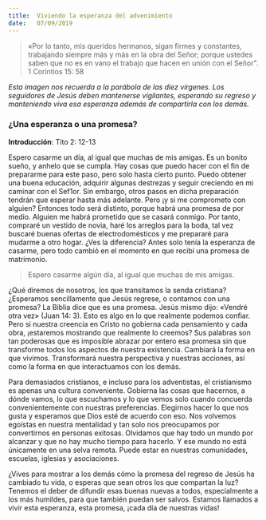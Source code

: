 ```yaml
---
title:  Viviendo la esperanza del advenimiento 
date:   07/09/2019
---
```


> «Por lo tanto, mis queridos hermanos, sigan firmes y constantes, trabajando siempre más y más en la obra del Señor; porque ustedes saben que no es en vano el trabajo que hacen en unión con el Señor". 1 Corintios 15: 58 

*Esta imagen nos recuerda a la parábola de las diez vírgenes. Los seguidores de Jesús deben mantenerse vigilantes, esperando su regreso y manteniendo viva esa esperanza además de compartirla con los demás.*

### ¿Una esperanza o una promesa? 

**Introducción**: Tito 2: 12-13 

Espero casarme un día, al igual que muchas de mis amigas. Es un bonito sueño, y anhelo que se cumpla. Hay cosas que puedo hacer con el fin de prepararme para este paso, pero solo hasta cierto punto. Puedo obtener una buena educación, adquirir algunas destrezas y seguir creciendo en mi caminar con el Sef1or. Sin embargo, otros pasos en dicha preparación tendrán que esperar hasta más adelante. Pero ¡y si me comprometo con alguien? Entonces todo será distinto, porque habrá una promesa de por medio. Alguien me habrá prometido que se casará conmigo. Por tanto, compraré un vestido de novia, haré los arreglos para la boda, tal vez buscaré buenas ofertas de electrodomésticos y me prepararé para mudarme a otro hogar. ¿Ves la diferencia? Antes solo tenía la esperanza de casarme, pero todo cambió en el momento en que recibí una promesa de matrimonio. 

> Espero casarme algún día, al igual que muchas de mis amigas. 

¿Qué diremos de nosotros, los que transitamos la senda cristiana? ¿Esperamos sencillamente que Jesús regrese, o contamos con una promesa? La Biblia dice que es una promesa. Jesús mismo dijo: «Vendré otra vez» (Juan 14: 3). Esto es algo en lo que realmente podemos confiar. Pero si nuestra creencia en Cristo no gobierna cada pensamiento y cada obra, ¡estaremos mostrando que realmente lo creemos? Sus palabras son tan poderosas que es imposible abrazar por entero esa promesa sin que transforme todos los aspectos de nuestra existencia. Cambiará la forma en que vivimos. Transformará nuestra perspectiva y nuestras acciones, así como la forma en que interactuamos con los demás. 

Para demasiados cristianos, e incluso para los adventistas, el cristianismo es apenas una cultura conveniente. Gobierna las cosas que hacernos, a dónde vamos, lo que escuchamos y lo que vemos solo cuando concuerda convenientemente con nuestras preferencias. Elegirnos hacer lo que nos gusta y esperamos que Dios esté de acuerdo con eso. Nos volvemos egoístas en nuestra mentalidad y tan solo nos preocupamos por convertirnos en personas exitosas. Olvidamos que hay todo un mundo por alcanzar y que no hay mucho tiempo para hacerlo. Y ese mundo no está únicamente en una selva remota. Puede estar en nuestras comunidades, escuelas, iglesias y asociaciones. 

¿Vives para mostrar a los demás cómo la promesa del regreso de Jesús ha cambiado tu vida, o esperas que sean otros los que compartan la luz? Tenemos el deber de difundir esas buenas nuevas a todos, especialmente a los más humildes, para que también puedan ser salvos. Estamos llamados a vivir esta esperanza, esta promesa, ¡cada día de nuestras vidas! 